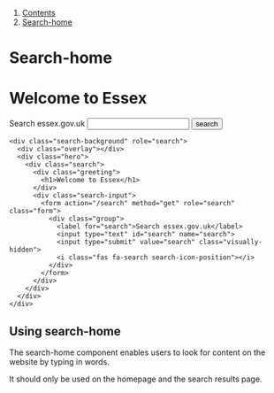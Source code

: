 <div class="breadcrumbs">
  <ol>
    <li><a href="/docs/core/contents">Contents</a></li>
    <li><a href="#">Search-home</a></li>
  </ol>
</div>

# Search-home

<div class="search-background" role="search">
  <div class="overlay"></div>
  <div class="hero">
    <div class="search">
      <div class="greeting">
        <h1>Welcome to Essex</h1>
      </div>
      <div class="search-input">
        <form action="/search" method="get" role="search" class="form">
          <div class="group">
            <label for="search">Search essex.gov.uk</label>
            <input type="text" id="search" name="search">
            <input type="submit" value="search" class="visually-hidden">
            <i class="fas fa-search search-icon-position"></i>
          </div>
        </form>
      </div>
    </div>
  </div>
</div>

    <div class="search-background" role="search">
      <div class="overlay"></div>
      <div class="hero">
        <div class="search">
          <div class="greeting">
            <h1>Welcome to Essex</h1>
          </div>
          <div class="search-input">
            <form action="/search" method="get" role="search" class="form">
              <div class="group">
                <label for="search">Search essex.gov.uk</label>
                <input type="text" id="search" name="search">
                <input type="submit" value="search" class="visually-hidden">
                <i class="fas fa-search search-icon-position"></i>
              </div>
            </form>
          </div>
        </div>
      </div>
    </div>

## Using search-home

The search-home component enables users to look for content on the website by typing in words.

It should only be used on the homepage and the search results page.
